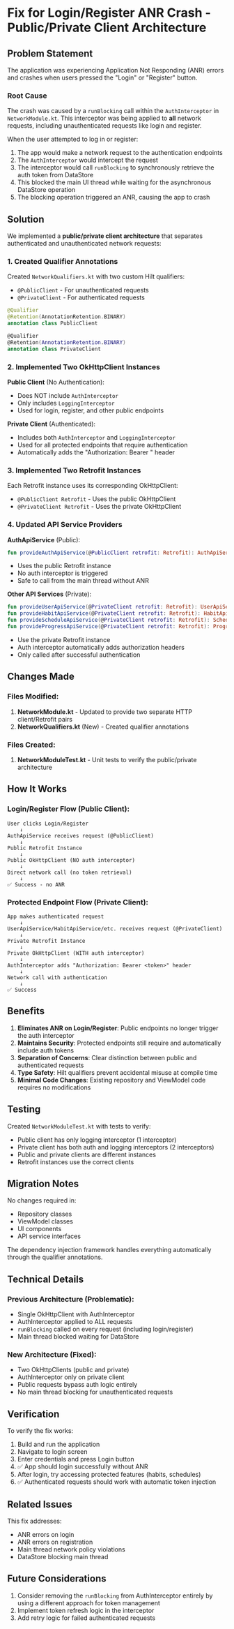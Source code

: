 # Fix for Login/Register ANR Crash - Public/Private Client Architecture

## Problem Statement

The application was experiencing Application Not Responding (ANR) errors and crashes when users pressed the "Login" or "Register" button. 

### Root Cause

The crash was caused by a `runBlocking` call within the `AuthInterceptor` in `NetworkModule.kt`. This interceptor was being applied to **all** network requests, including unauthenticated requests like login and register.

When the user attempted to log in or register:
1. The app would make a network request to the authentication endpoints
2. The `AuthInterceptor` would intercept the request
3. The interceptor would call `runBlocking` to synchronously retrieve the auth token from DataStore
4. This blocked the main UI thread while waiting for the asynchronous DataStore operation
5. The blocking operation triggered an ANR, causing the app to crash

## Solution

We implemented a **public/private client architecture** that separates authenticated and unauthenticated network requests:

### 1. Created Qualifier Annotations

Created `NetworkQualifiers.kt` with two custom Hilt qualifiers:
- `@PublicClient` - For unauthenticated requests
- `@PrivateClient` - For authenticated requests

```kotlin
@Qualifier
@Retention(AnnotationRetention.BINARY)
annotation class PublicClient

@Qualifier
@Retention(AnnotationRetention.BINARY)
annotation class PrivateClient
```

### 2. Implemented Two OkHttpClient Instances

**Public Client** (No Authentication):
- Does NOT include `AuthInterceptor`
- Only includes `LoggingInterceptor`
- Used for login, register, and other public endpoints

**Private Client** (Authenticated):
- Includes both `AuthInterceptor` and `LoggingInterceptor`
- Used for all protected endpoints that require authentication
- Automatically adds the "Authorization: Bearer <token>" header

### 3. Implemented Two Retrofit Instances

Each Retrofit instance uses its corresponding OkHttpClient:
- `@PublicClient Retrofit` - Uses the public OkHttpClient
- `@PrivateClient Retrofit` - Uses the private OkHttpClient

### 4. Updated API Service Providers

**AuthApiService** (Public):
```kotlin
fun provideAuthApiService(@PublicClient retrofit: Retrofit): AuthApiService
```
- Uses the public Retrofit instance
- No auth interceptor is triggered
- Safe to call from the main thread without ANR

**Other API Services** (Private):
```kotlin
fun provideUserApiService(@PrivateClient retrofit: Retrofit): UserApiService
fun provideHabitApiService(@PrivateClient retrofit: Retrofit): HabitApiService
fun provideScheduleApiService(@PrivateClient retrofit: Retrofit): ScheduleApiService
fun provideProgressApiService(@PrivateClient retrofit: Retrofit): ProgressApiService
```
- Use the private Retrofit instance
- Auth interceptor automatically adds authorization headers
- Only called after successful authentication

## Changes Made

### Files Modified:
1. **NetworkModule.kt** - Updated to provide two separate HTTP client/Retrofit pairs
2. **NetworkQualifiers.kt** (New) - Created qualifier annotations

### Files Created:
1. **NetworkModuleTest.kt** - Unit tests to verify the public/private architecture

## How It Works

### Login/Register Flow (Public Client):
```
User clicks Login/Register
    ↓
AuthApiService receives request (@PublicClient)
    ↓
Public Retrofit Instance
    ↓
Public OkHttpClient (NO auth interceptor)
    ↓
Direct network call (no token retrieval)
    ↓
✅ Success - no ANR
```

### Protected Endpoint Flow (Private Client):
```
App makes authenticated request
    ↓
UserApiService/HabitApiService/etc. receives request (@PrivateClient)
    ↓
Private Retrofit Instance
    ↓
Private OkHttpClient (WITH auth interceptor)
    ↓
AuthInterceptor adds "Authorization: Bearer <token>" header
    ↓
Network call with authentication
    ↓
✅ Success
```

## Benefits

1. **Eliminates ANR on Login/Register**: Public endpoints no longer trigger the auth interceptor
2. **Maintains Security**: Protected endpoints still require and automatically include auth tokens
3. **Separation of Concerns**: Clear distinction between public and authenticated requests
4. **Type Safety**: Hilt qualifiers prevent accidental misuse at compile time
5. **Minimal Code Changes**: Existing repository and ViewModel code requires no modifications

## Testing

Created `NetworkModuleTest.kt` with tests to verify:
- Public client has only logging interceptor (1 interceptor)
- Private client has both auth and logging interceptors (2 interceptors)
- Public and private clients are different instances
- Retrofit instances use the correct clients

## Migration Notes

No changes required in:
- Repository classes
- ViewModel classes
- UI components
- API service interfaces

The dependency injection framework handles everything automatically through the qualifier annotations.

## Technical Details

### Previous Architecture (Problematic):
- Single OkHttpClient with AuthInterceptor
- AuthInterceptor applied to ALL requests
- `runBlocking` called on every request (including login/register)
- Main thread blocked waiting for DataStore

### New Architecture (Fixed):
- Two OkHttpClients (public and private)
- AuthInterceptor only on private client
- Public requests bypass auth logic entirely
- No main thread blocking for unauthenticated requests

## Verification

To verify the fix works:
1. Build and run the application
2. Navigate to login screen
3. Enter credentials and press Login button
4. ✅ App should login successfully without ANR
5. After login, try accessing protected features (habits, schedules)
6. ✅ Authenticated requests should work with automatic token injection

## Related Issues

This fix addresses:
- ANR errors on login
- ANR errors on registration
- Main thread network policy violations
- DataStore blocking main thread

## Future Considerations

1. Consider removing the `runBlocking` from AuthInterceptor entirely by using a different approach for token management
2. Implement token refresh logic in the interceptor
3. Add retry logic for failed authenticated requests
